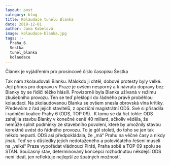 ```yaml
---
layout: post
category: blog
title: Kolaudace tunelu Blanka
date: 2019-12-01
author: Jana Kabelová
image: kolaudace-blanka.jpg
tags: |-
  Praha_6
  Sestka
  tunel_blanka
  kolaudace
---
```

Článek je vyjádřením pro prosincové číslo časopisu Šestka

Tak nám zkolaudovali Blanku. Málokdo ji chtěl, dobové protesty byly velké. Její přínos pro dopravu v Praze je ovšem nesporný a k návratu dopravy bez Blanky by se řidiči těžko hlásili. Provizorně byla Blanka užívaná v režimu zkušebního provozu. Ten se teď překlopil do řádného právě proběhlou kolaudací. Na zkolaudovanou Blanku se ovšem snesla obrovská vlna kritiky. Především z řad jejich stavitelů, z opoziční magistrátní ODS. Své si přisadila i radniční koalice Prahy 6 (ODS, TOP 09).  K tomu se dá říct tohle: ODS zahájila stavbu Blanky v konečné ceně 40 miliard, ačkoliv věděla, že nemůže splnit podmínky ze stavebního povolení, které by umožnily stavbu korektně uvést do řádného provozu. To je gól století, do toho se jen tak někdo nepustí. ODS asi předpokládala, že „má“ Prahu na věčné časy a nikdy jinak. Teď se s důsledky jejich nedotaženého a polovičatého řešení museli na „velké“ Praze vypořádat vládnoucí Piráti, Praha sobě a TOP 09 spolu se STAN. Současný stav, determinovaný koncepcí rozhodnutou někdejší ODS není ideál, jen reflektuje nejlepší ze špatných možností.